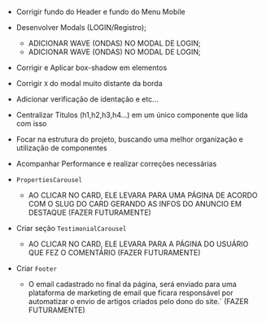 <!-- A FAZER -->
  * Corrigir fundo do Header e fundo do Menu Mobile

  * Desenvolver Modals (LOGIN/Registro);
      - ADICIONAR WAVE (ONDAS) NO MODAL DE LOGIN;
      - ADICIONAR WAVE (ONDAS) NO MODAL DE LOGIN;



  * Corrigir e Aplicar box-shadow em elementos
  * Corrigir `X` do modal muito distante da borda
  * Adicionar verificação de identação e etc...
  * Centralizar Titulos (h1,h2,h3,h4...) em um único componente que lida com isso
  * Focar na estrutura do projeto, buscando uma melhor organização e utilização de componentes
  * Acompanhar Performance e realizar correções necessárias







        
  * `PropertiesCarousel`
    - AO CLICAR NO CARD, ELE LEVARA PARA UMA PÁGINA DE ACORDO COM O SLUG DO CARD GERANDO AS INFOS DO ANUNCIO EM DESTAQUE (FAZER FUTURAMENTE)

  * Criar seção `TestimonialCarousel`
    - AO CLICAR NO CARD, ELE LEVARA PARA A PÁGINA DO USUÁRIO QUE FEZ O COMENTÁRIO (FAZER FUTURAMENTE)
      

  * Criar `Footer`
    - O email cadastrado no final da página, será enviado para uma plataforma de marketing de email que ficara responsável por automatizar o envio de artigos criados pelo dono do site.` (FAZER FUTURAMENTE)